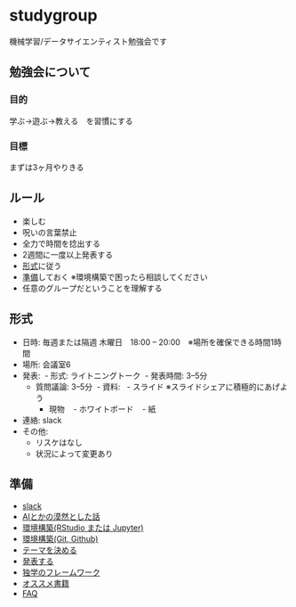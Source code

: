 # studygroup
機械学習/データサイエンティスト勉強会です

## 勉強会について
### 目的
学ぶ→遊ぶ→教える　を習慣にする

### 目標
まずは3ヶ月やりきる

## ルール
- 楽しむ
- 呪いの言葉禁止
- 全力で時間を捻出する
- 2週間に一度以上発表する
- [形式](https://github.com/ryonojima0801/studygroup#形式)に従う
- [準備](https://github.com/ryonojima0801/studygroup#準備)しておく  ※環境構築で困ったら相談してください
- 任意のグループだということを理解する

## 形式
- 日時: 毎週または隔週 木曜日　18:00 – 20:00　※場所を確保できる時間1時間
- 場所: 会議室6
- 発表:
  - 形式: ライトニングトーク
  - 発表時間: 3–5分
  - 質問議論: 3–5分
  - 資料:
    - スライド  ※スライドシェアに積極的にあげよう
    - 現物
    - ホワイトボード
    - 紙
- 連絡: slack
- その他:
  - リスケはなし
  - 状況によって変更あり

## 準備
- [slack](https://github.com/ryonojima0801/studygroup/slack.md)
- [AIとかの漠然とした話](https://github.com/ryonojima0801/studygroup/about_ai.md)
- [環境構築(RStudio または Jupyter)](https://github.com/ryonojima0801/studygroup/editor.md)
- [環境構築(Git, Github)](https://github.com/ryonojima0801/studygroup/git.md)
- [テーマを決める](https://github.com/ryonojima0801/studygroup/theme.md)
- [発表する](https://github.com/ryonojima0801/studygroup/presentation.md)
- [独学のフレームワーク](https://github.com/ryonojima0801/studygroup/self_study.md)
- [オススメ書籍](https://github.com/ryonojima0801/studygroup/books.md)
- [FAQ](https://github.com/ryonojima0801/studygroup/faq.md) 

